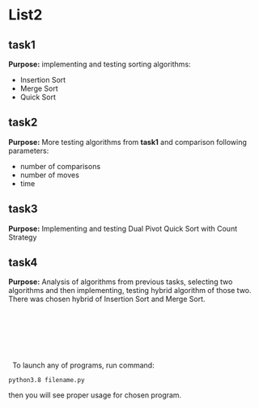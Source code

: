 # List2

## task1

**Purpose:** implementing and testing sorting algorithms:
- Insertion Sort
- Merge Sort
- Quick Sort

## task2

**Purpose:** More testing algorithms from **task1** and comparison following parameters:
- number of comparisons
- number of moves
- time 

## task3

**Purpose:** Implementing and testing Dual Pivot Quick Sort with Count Strategy

## task4

**Purpose:** Analysis of algorithms from previous tasks, selecting two algorithms and then implementing, testing hybrid algorithm of those two.
There was chosen hybrid of Insertion Sort and Merge Sort.

\
&nbsp;
---
\
&nbsp;
To launch any of programs, run command:
```
python3.8 filename.py
```
then you will see proper usage for chosen program.
